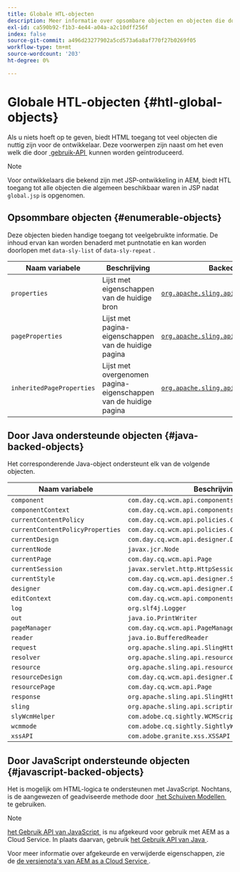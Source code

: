 ```yaml
---
title: Globale HTL-objecten
description: Meer informatie over opsombare objecten en objecten die door Java worden ondersteund, vindt u in HTML.
exl-id: ca590b92-f1b3-4e44-a04a-a2c10dff256f
index: false
source-git-commit: a496d23277902a5cd573a6a8af770f27b0269f05
workflow-type: tm+mt
source-wordcount: '203'
ht-degree: 0%

---
```



# Globale HTL-objecten {#htl-global-objects}

Als u niets hoeft op te geven, biedt HTML toegang tot veel objecten die nuttig zijn voor de ontwikkelaar. Deze voorwerpen zijn naast om het even welk die door [&#x200B; gebruik-API &#x200B;](java-use-api.md) kunnen worden geïntroduceerd.

>[!NOTE]
>
>Voor ontwikkelaars die bekend zijn met JSP-ontwikkeling in AEM, biedt HTL toegang tot alle objecten die algemeen beschikbaar waren in JSP nadat `global.jsp` is opgenomen.

## Opsommbare objecten {#enumerable-objects}

Deze objecten bieden handige toegang tot veelgebruikte informatie. De inhoud ervan kan worden benaderd met puntnotatie en kan worden doorlopen met `data-sly-list` of `data-sly-repeat` .

| Naam variabele | Beschrijving | Backed door |
|--- |--- |--- |
| `properties` | Lijst met eigenschappen van de huidige bron | [`org.apache.sling.api.resource.ValueMap`](https://developer.adobe.com/experience-manager/reference-materials/6-5/javadoc/org/apache/sling/api/resource/ValueMap.html) |
| `pageProperties` | Lijst met pagina-eigenschappen van de huidige pagina | [`org.apache.sling.api.resource.ValueMap`](https://developer.adobe.com/experience-manager/reference-materials/6-5/javadoc/org/apache/sling/api/resource/ValueMap.html) |
| `inheritedPageProperties` | Lijst met overgenomen pagina-eigenschappen van de huidige pagina | [`org.apache.sling.api.resource.ValueMap`](https://developer.adobe.com/experience-manager/reference-materials/6-5/javadoc/org/apache/sling/api/resource/ValueMap.html) |

## Door Java ondersteunde objecten {#java-backed-objects}

Het corresponderende Java-object ondersteunt elk van de volgende objecten.

| Naam variabele | Beschrijving |
|---|---|
| `component` | `com.day.cq.wcm.api.components.Component` |
| `componentContext` | `com.day.cq.wcm.api.components.ComponentContext` |
| `currentContentPolicy` | `com.day.cq.wcm.api.policies.ContentPolicy` |
| `currentContentPolicyProperties` | `com.day.cq.wcm.api.policies.ContentPolicy` |
| `currentDesign` | `com.day.cq.wcm.api.designer.Design` |
| `currentNode` | `javax.jcr.Node` |
| `currentPage` | `com.day.cq.wcm.api.Page` |
| `currentSession` | `javax.servlet.http.HttpSession` |
| `currentStyle` | `com.day.cq.wcm.api.designer.Style` |
| `designer` | `com.day.cq.wcm.api.designer.Designer` |
| `editContext` | `com.day.cq.wcm.api.components.EditContext` |
| `log` | `org.slf4j.Logger` |
| `out` | `java.io.PrintWriter` |
| `pageManager` | `com.day.cq.wcm.api.PageManager` |
| `reader` | `java.io.BufferedReader` |
| `request` | `org.apache.sling.api.SlingHttpServletRequest` |
| `resolver` | `org.apache.sling.api.resource.ResourceResolver` |
| `resource` | `org.apache.sling.api.resource.Resource` |
| `resourceDesign` | `com.day.cq.wcm.api.designer.Design` |
| `resourcePage` | `com.day.cq.wcm.api.Page` |
| `response` | `org.apache.sling.api.SlingHttpServletResponse` |
| `sling` | `org.apache.sling.api.scripting.SlingScriptHelper` |
| `slyWcmHelper` | `com.adobe.cq.sightly.WCMScriptHelper` |
| `wcmmode` | `com.adobe.cq.sightly.SightlyWCMMode` |
| `xssAPI` | `com.adobe.granite.xss.XSSAPI` |

## Door JavaScript ondersteunde objecten {#javascript-backed-objects}

Het is mogelijk om HTML-logica te ondersteunen met JavaScript. Nochtans, is de aangewezen of geadviseerde methode door [&#x200B; het Schuiven Modellen &#x200B;](https://sling.apache.org/documentation/bundles/models.html) te gebruiken.

>[!NOTE]
>
>[&#x200B; het Gebruik API van JavaScript &#x200B;](https://github.com/adobe/htl-spec/blob/master/SPECIFICATION.md#42-javascript-use-api) is nu afgekeurd voor gebruik met AEM as a Cloud Service. In plaats daarvan, gebruik [&#x200B; het Gebruik API van Java &#x200B;](https://experienceleague.adobe.com/nl/docs/experience-manager-htl/content/java-use-api).
>
>Voor meer informatie over afgekeurde en verwijderde eigenschappen, zie de [&#x200B; de versienota&#39;s van AEM as a Cloud Service &#x200B;](https://experienceleague.adobe.com/nl/docs/experience-manager-cloud-service/content/release-notes/deprecated-removed-features).
